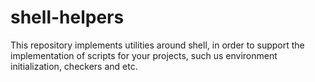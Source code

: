 # shell-helpers

This repository implements utilities around shell, in order to support the implementation of scripts for your projects, such us environment initialization, checkers and etc.
